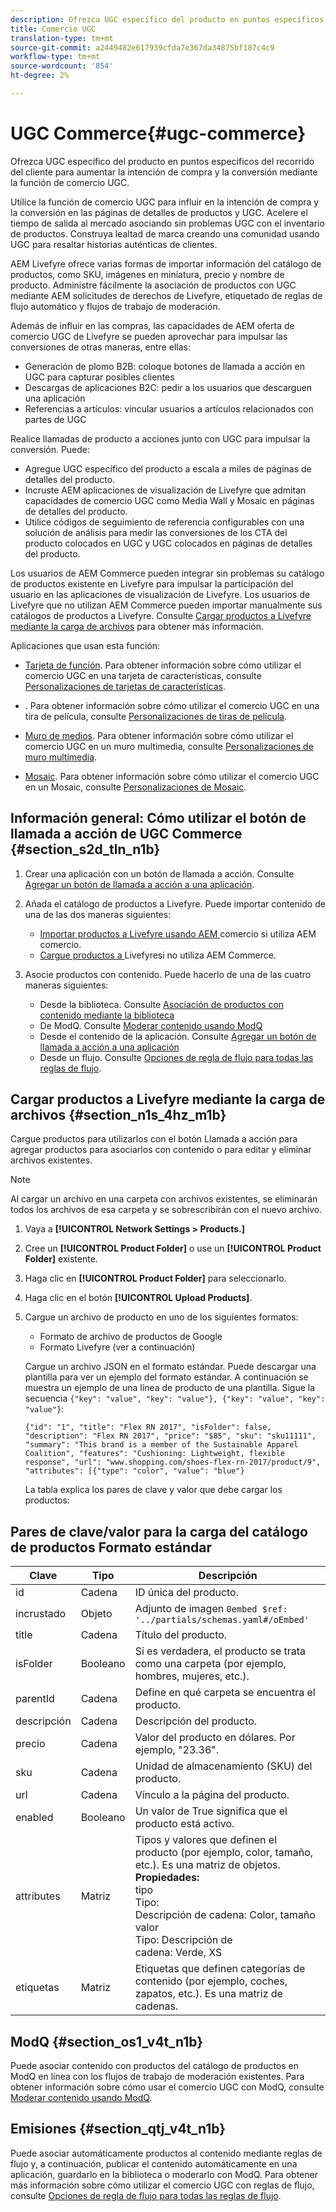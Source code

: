 ```yaml
---
description: Ofrezca UGC específico del producto en puntos específicos del recorrido del cliente para aumentar la intención de compra y la conversión mediante la función de comercio UGC.
title: Comercio UGC
translation-type: tm+mt
source-git-commit: a2449482e617939cfda7e367da34875bf187c4c9
workflow-type: tm+mt
source-wordcount: '854'
ht-degree: 2%

---
```



# UGC Commerce{#ugc-commerce}

Ofrezca UGC específico del producto en puntos específicos del recorrido del cliente para aumentar la intención de compra y la conversión mediante la función de comercio UGC.

Utilice la función de comercio UGC para influir en la intención de compra y la conversión en las páginas de detalles de productos y UGC. Acelere el tiempo de salida al mercado asociando sin problemas UGC con el inventario de productos. Construya lealtad de marca creando una comunidad usando UGC para resaltar historias auténticas de clientes.

AEM Livefyre ofrece varias formas de importar información del catálogo de productos, como SKU, imágenes en miniatura, precio y nombre de producto. Administre fácilmente la asociación de productos con UGC mediante AEM solicitudes de derechos de Livefyre, etiquetado de reglas de flujo automático y flujos de trabajo de moderación.

Además de influir en las compras, las capacidades de AEM oferta de comercio UGC de Livefyre se pueden aprovechar para impulsar las conversiones de otras maneras, entre ellas:

* Generación de plomo B2B: coloque botones de llamada a acción en UGC para capturar posibles clientes
* Descargas de aplicaciones B2C: pedir a los usuarios que descarguen una aplicación
* Referencias a artículos: vincular usuarios a artículos relacionados con partes de UGC

Realice llamadas de producto a acciones junto con UGC para impulsar la conversión. Puede:

* Agregue UGC específico del producto a escala a miles de páginas de detalles del producto.
* Incruste AEM aplicaciones de visualización de Livefyre que admitan capacidades de comercio UGC como Media Wall y Mosaic en páginas de detalles del producto.
* Utilice códigos de seguimiento de referencia configurables con una solución de análisis para medir las conversiones de los CTA del producto colocados en UGC y UGC colocados en páginas de detalles del producto.

Los usuarios de AEM Commerce pueden integrar sin problemas su catálogo de productos existente en Livefyre para impulsar la participación del usuario en las aplicaciones de visualización de Livefyre. Los usuarios de Livefyre que no utilizan AEM Commerce pueden importar manualmente sus catálogos de productos a Livefyre. Consulte [Cargar productos a Livefyre mediante la carga de archivos](/help/using/c-features-livefyre/c-ugc-commerce.md) para obtener más información.

Aplicaciones que usan esta función:

* [Tarjeta de función](../c-about-apps/c-feature-card-app/c-feature-card-app.md#c_feature_card_app). Para obtener información sobre cómo utilizar el comercio UGC en una tarjeta de características, consulte [Personalizaciones de tarjetas de características](../c-about-apps/c-feature-card-app/c-feature-card-app.md#section_uds_gzm_5y).

* [](../c-about-apps/c-filmstrip-app/c-filmstrip-app.md#concept_jpc_n2j_jbb). Para obtener información sobre cómo utilizar el comercio UGC en una tira de película, consulte [Personalizaciones de tiras de película](../c-about-apps/c-filmstrip-app/c-filmstrip-customizations.md#c_filmstrip_customizations).

* [Muro de medios](../c-about-apps/c-media-wall-app/c-media-wall-app.md#c_media_wall_app). Para obtener información sobre cómo utilizar el comercio UGC en un muro multimedia, consulte [Personalizaciones de muro multimedia](../c-about-apps/c-media-wall-app/r-media-wall-customizations.md#r_media_wall_customizations).

* [Mosaic](../c-about-apps/c-mosaic-app/c-mosaic-app.md#c_mosaic_app). Para obtener información sobre cómo utilizar el comercio UGC en un Mosaic, consulte [Personalizaciones de Mosaic](../c-about-apps/c-mosaic-app/c-mosaic-customizations.md#c_mosaic_customizations).

## Información general: Cómo utilizar el botón de llamada a acción de UGC Commerce {#section_s2d_tln_n1b}

1. Crear una aplicación con un botón de llamada a acción. Consulte [Agregar un botón de llamada a acción a una aplicación](/help/using/c-features-livefyre/c-call-to-action-button.md#task_36190DD1C8204C7793CB7EEA379C2155).
1. Añada el catálogo de productos a Livefyre. Puede importar contenido de una de las dos maneras siguientes:

   * [Importar productos a Livefyre usando AEM ](https://helpx.adobe.com/experience-manager/6-4/sites/administering/using/livefyre.html) comercio si utiliza AEM comercio.
   * [Cargue productos a ](/help/using/c-features-livefyre/c-ugc-commerce.md) Livefyresi no utiliza AEM Commerce.

1. Asocie productos con contenido. Puede hacerlo de una de las cuatro maneras siguientes:

   * Desde la biblioteca. Consulte [Asociación de productos con contenido mediante la biblioteca](../c-library/t-associate-products-with-content-using-the-library.md#t_associate_products_with_content_using_the_library)
   * De ModQ. Consulte [Moderar contenido usando ModQ](/help/using/c-features-livefyre/c-about-moderation/c-modq.md)
   * Desde el contenido de la aplicación. Consulte [Agregar un botón de llamada a acción a una aplicación](/help/using/c-features-livefyre/c-call-to-action-button.md)
   * Desde un flujo. Consulte [Opciones de regla de flujo para todas las reglas de flujo](../c-streams/c-stream-rule-options-for-all-stream-rules.md#c_stream_rule_options_for_all_stream_rules).

## Cargar productos a Livefyre mediante la carga de archivos {#section_n1s_4hz_m1b}

Cargue productos para utilizarlos con el botón Llamada a acción para agregar productos para asociarlos con contenido o para editar y eliminar archivos existentes.

>[!NOTE]
>
>Al cargar un archivo en una carpeta con archivos existentes, se eliminarán todos los archivos de esa carpeta y se sobrescribirán con el nuevo archivo.

1. Vaya a **[!UICONTROL Network Settings > Products.]**
1. Cree un **[!UICONTROL Product Folder]** o use un **[!UICONTROL Product Folder]** existente.

1. Haga clic en **[!UICONTROL Product Folder]** para seleccionarlo.
1. Haga clic en el botón **[!UICONTROL Upload Products]**.
1. Cargue un archivo de producto en uno de los siguientes formatos:

   * Formato de archivo de productos de Google
   * Formato Livefyre (ver a continuación)

   Cargue un archivo JSON en el formato estándar. Puede descargar una plantilla para ver un ejemplo del formato estándar. A continuación se muestra un ejemplo de una línea de producto de una plantilla. Sigue la secuencia `{"key": "value", "key": "value"}, {"key": "value", "key": "value"}`:

   ```
   {"id": "1", "title": "Flex RN 2017", "isFolder": false, "description": "Flex RN 2017", "price": "$85", "sku": "sku11111", "summary": "This brand is a member of the Sustainable Apparel Coalition", "features": "Cushioning: Lightweight, flexible response", "url": "www.shopping.com/shoes-flex-rn-2017/product/9", "attributes": [{"type": "color", "value": "blue"}
   ```

   La tabla explica los pares de clave y valor que debe cargar los productos:

## Pares de clave/valor para la carga del catálogo de productos Formato estándar

| Clave | Tipo | Descripción |
|--- |--- |--- |
| id | Cadena | ID única del producto. |
| incrustado | Objeto | Adjunto de imagen `0embed $ref: '../partials/schemas.yaml#/oEmbed'` |
| title | Cadena | Título del producto. |
| isFolder | Booleano | Si es verdadera, el producto se trata como una carpeta (por ejemplo, hombres, mujeres, etc.). |
| parentId | Cadena | Define en qué carpeta se encuentra el producto. |
| descripción | Cadena | Descripción del producto. |
| precio | Cadena | Valor del producto en dólares. Por ejemplo, &quot;23.36&quot;. |
| sku | Cadena | Unidad de almacenamiento (SKU) del producto. |
| url | Cadena | Vínculo a la página del producto. |
| enabled | Booleano | Un valor de True significa que el producto está activo. |
| attributes | Matriz | Tipos y valores que definen el producto (por ejemplo, color, tamaño, etc.). Es una matriz de objetos.</br>**Propiedades:** </br>tipo  </br>Tipo: </br>Descripción de cadena: Color, tamaño  </br>valor  </br>Tipo: Descripción de  </br>cadena: Verde, XS |
| etiquetas | Matriz | Etiquetas que definen categorías de contenido (por ejemplo, coches, zapatos, etc.). Es una matriz de cadenas. |

## ModQ {#section_os1_v4t_n1b}

Puede asociar contenido con productos del catálogo de productos en ModQ en línea con los flujos de trabajo de moderación existentes. Para obtener información sobre cómo usar el comercio UGC con ModQ, consulte [Moderar contenido usando ModQ](/help/using/c-features-livefyre/c-about-moderation/c-moderate-content-using-app-content.md).

## Emisiones {#section_qtj_v4t_n1b}

Puede asociar automáticamente productos al contenido mediante reglas de flujo y, a continuación, publicar el contenido automáticamente en una aplicación, guardarlo en la biblioteca o moderarlo con ModQ. Para obtener más información sobre cómo utilizar el comercio UGC con reglas de flujo, consulte [Opciones de regla de flujo para todas las reglas de flujo](../c-streams/c-stream-rule-options-for-all-stream-rules.md#c_stream_rule_options_for_all_stream_rules).
